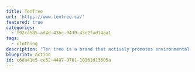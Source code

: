 ```yaml
---
title: TenTree
url: 'https://www.tentree.ca/'
featured: true
categories:
  - f92ca585-ad4d-43bc-9430-43c2fad14aa1
tags:
  - clothing
description: 'Ten tree is a brand that actively promotes environmental stewardship. They have a wide variety of comfortable clothes and accessories and with each purchase, they pledge to plant 10 trees.'
blueprint: action
id: c6da41e5-ce52-4487-9761-10161d13605a
---
```

